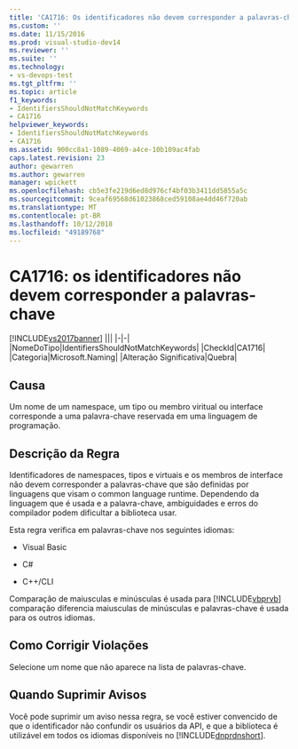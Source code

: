```yaml
---
title: 'CA1716: Os identificadores não devem corresponder a palavras-chave | Microsoft Docs'
ms.custom: ''
ms.date: 11/15/2016
ms.prod: visual-studio-dev14
ms.reviewer: ''
ms.suite: ''
ms.technology:
- vs-devops-test
ms.tgt_pltfrm: ''
ms.topic: article
f1_keywords:
- IdentifiersShouldNotMatchKeywords
- CA1716
helpviewer_keywords:
- IdentifiersShouldNotMatchKeywords
- CA1716
ms.assetid: 900cc8a1-1089-4069-a4ce-10b109ac4fab
caps.latest.revision: 23
author: gewarren
ms.author: gewarren
manager: wpickett
ms.openlocfilehash: cb5e3fe219d6ed8d976cf4bf03b3411dd5855a5c
ms.sourcegitcommit: 9ceaf69568d61023868ced59108ae4dd46f720ab
ms.translationtype: MT
ms.contentlocale: pt-BR
ms.lasthandoff: 10/12/2018
ms.locfileid: "49189768"
---
```

# <a name="ca1716-identifiers-should-not-match-keywords"></a>CA1716: os identificadores não devem corresponder a palavras-chave
[!INCLUDE[vs2017banner](../includes/vs2017banner.md)]
|||
|-|-|
|NomeDoTipo|IdentifiersShouldNotMatchKeywords|
|CheckId|CA1716|
|Categoria|Microsoft.Naming|
|Alteração Significativa|Quebra|

## <a name="cause"></a>Causa
 Um nome de um namespace, um tipo ou membro viritual ou interface corresponde a uma palavra-chave reservada em uma linguagem de programação.

## <a name="rule-description"></a>Descrição da Regra
 Identificadores de namespaces, tipos e virtuais e os membros de interface não devem corresponder a palavras-chave que são definidas por linguagens que visam o common language runtime. Dependendo da linguagem que é usada e a palavra-chave, ambiguidades e erros do compilador podem dificultar a biblioteca usar.

 Esta regra verifica em palavras-chave nos seguintes idiomas:

-   Visual Basic

-   C#

-   C++/CLI

 Comparação de maiusculas e minúsculas é usada para [!INCLUDE[vbprvb](../includes/vbprvb-md.md)] comparação diferencia maiusculas de minúsculas e palavras-chave é usada para os outros idiomas.

## <a name="how-to-fix-violations"></a>Como Corrigir Violações
 Selecione um nome que não aparece na lista de palavras-chave.

## <a name="when-to-suppress-warnings"></a>Quando Suprimir Avisos
 Você pode suprimir um aviso nessa regra, se você estiver convencido de que o identificador não confundir os usuários da API, e que a biblioteca é utilizável em todos os idiomas disponíveis no [!INCLUDE[dnprdnshort](../includes/dnprdnshort-md.md)].



